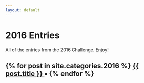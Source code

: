 ```yaml
---
layout: default
---
```


# 2016 Entries

All of the entries from the 2016 Challenge. Enjoy!

<h2>
  {% for post in site.categories.2016 %}
      <a href="{{ post.url }}">
        {{ post.title }}
      </a> • 
  {% endfor %}
</h2>